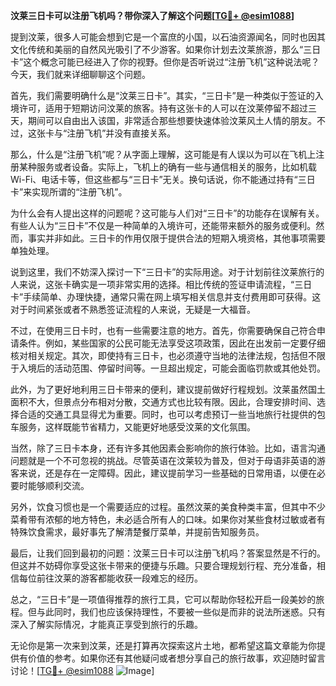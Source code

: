 **汶莱三日卡可以注册飞机吗？带你深入了解这个问题[[TG💪+ @esim1088](https://t.me/s/esim1088)]**

提到汶莱，很多人可能会想到它是一个富庶的小国，以石油资源闻名，同时也因其文化传统和美丽的自然风光吸引了不少游客。如果你计划去汶莱旅游，那么“三日卡”这个概念可能已经进入了你的视野。但你是否听说过“注册飞机”这种说法呢？今天，我们就来详细聊聊这个问题。

首先，我们需要明确什么是“汶莱三日卡”。其实，“三日卡”是一种类似于签证的入境许可，适用于短期访问汶莱的旅客。持有这张卡的人可以在汶莱停留不超过三天，期间可以自由出入该国，非常适合那些想要快速体验汶莱风土人情的朋友。不过，这张卡与“注册飞机”并没有直接关系。

那么，什么是“注册飞机”呢？从字面上理解，这可能是有人误以为可以在飞机上注册某种服务或者设备。实际上，飞机上的确有一些与通信相关的服务，比如机载Wi-Fi、电话卡等，但这些都与“三日卡”无关。换句话说，你不能通过持有“三日卡”来实现所谓的“注册飞机”。

为什么会有人提出这样的问题呢？这可能与人们对“三日卡”的功能存在误解有关。有些人认为“三日卡”不仅是一种简单的入境许可，还能带来额外的服务或便利。然而，事实并非如此。三日卡的作用仅限于提供合法的短期入境资格，其他事项需要单独处理。

说到这里，我们不妨深入探讨一下“三日卡”的实际用途。对于计划前往汶莱旅行的人来说，这张卡确实是一项非常实用的选择。相比传统的签证申请流程，“三日卡”手续简单、办理快捷，通常只需在网上填写相关信息并支付费用即可获得。这对于时间紧张或者不熟悉签证流程的人来说，无疑是一大福音。

不过，在使用三日卡时，也有一些需要注意的地方。首先，你需要确保自己符合申请条件。例如，某些国家的公民可能无法享受这项政策，因此在出发前一定要仔细核对相关规定。其次，即使持有三日卡，也必须遵守当地的法律法规，包括但不限于入境后的活动范围、停留时间等。一旦超出规定，可能会面临罚款或其他处罚。

此外，为了更好地利用三日卡带来的便利，建议提前做好行程规划。汶莱虽然国土面积不大，但景点分布相对分散，交通方式也比较有限。因此，合理安排时间、选择合适的交通工具显得尤为重要。同时，也可以考虑预订一些当地旅行社提供的包车服务，这样既能节省精力，又能更好地感受汶莱的文化氛围。

当然，除了三日卡本身，还有许多其他因素会影响你的旅行体验。比如，语言沟通问题就是一个不可忽视的挑战。尽管英语在汶莱较为普及，但对于母语非英语的游客来说，还是存在一定障碍。因此，建议提前学习一些基础的日常用语，以便在必要时能够顺利交流。

另外，饮食习惯也是一个需要适应的过程。虽然汶莱的美食种类丰富，但其中不少菜肴带有浓郁的地方特色，未必适合所有人的口味。如果你对某些食材过敏或者有特殊饮食需求，最好事先了解清楚餐厅菜单，并提前告知服务员。

最后，让我们回到最初的问题：汶莱三日卡可以注册飞机吗？答案显然是不行的。但这并不妨碍你享受这张卡带来的便捷与乐趣。只要合理规划行程、充分准备，相信每位前往汶莱的游客都能收获一段难忘的经历。

总之，“三日卡”是一项值得推荐的旅行工具，它可以帮助你轻松开启一段美妙的旅程。但与此同时，我们也应该保持理性，不要被一些似是而非的说法所迷惑。只有深入了解实际情况，才能真正享受到旅行的乐趣。

无论你是第一次来到汶莱，还是打算再次探索这片土地，都希望这篇文章能为你提供有价值的参考。如果你还有其他疑问或者想分享自己的旅行故事，欢迎随时留言讨论！[[TG💪+ @esim1088](https://t.me/s/esim1088) ![Image](https://i.postimg.cc/4NQfJmqS/Snipaste-2025-05-13-00-14-12.png)]